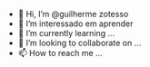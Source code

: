 - 👋 Hi, I’m @guilherme zotesso
- 👀 I’m interessado em aprender
- 🌱 I’m currently learning ...
- 💞️ I’m looking to collaborate on ...
- 📫 How to reach me ...

<!---
athleticopr81/athleticopr81 is a ✨ special ✨ repository because its `README.md` (this file) appears on your GitHub profile.
You can click the Preview link to take a look at your changes.
--->
